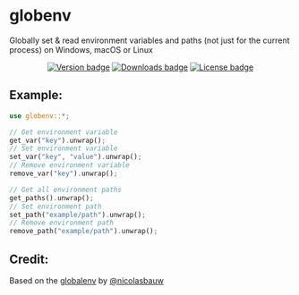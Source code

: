 # globenv
Globally set & read environment variables and paths (not just for the current process) on Windows, macOS or Linux

<div align='center'>
  <a href="https://crates.io/crates/globenv"><img alt='Version badge' src='https://img.shields.io/crates/v/globenv.svg'></a>
  <a href="https://crates.io/crates/globenv"><img alt='Downloads badge' src='https://img.shields.io/crates/d/globenv.svg'></a>
  <a href="https://crates.io/crates/globenv"><img alt='License badge' src='https://img.shields.io/crates/l/globenv.svg'></a>
</div>

## Example:
```rust
use globenv::*;

// Get environment variable
get_var("key").unwrap();
// Set environment variable
set_var("key", "value").unwrap();
// Remove environment variable
remove_var("key").unwrap();

// Get all environment paths
get_paths().unwrap();
// Set environment path
set_path("example/path").unwrap();
// Remove environment path
remove_path("example/path").unwrap();
```

## Credit:
Based on the [globalenv](https://github.com/nicolasbauw/globalenv) by [@nicolasbauw](https://github.com/nicolasbauw)
